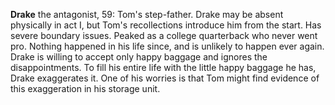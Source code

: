 **Drake** the antagonist, 59: Tom's step-father.
Drake may be absent physically in act I, but Tom's recollections introduce him from the start.
Has severe boundary issues.
Peaked as a college quarterback who never went pro.
Nothing happened in his life since, and is unlikely to happen ever again.
Drake is willing to accept only happy baggage and ignores the disappointments.
To fill his entire life with the little happy baggage he has, Drake exaggerates it.
One of his worries is that Tom might find evidence of this exaggeration in his storage unit.

